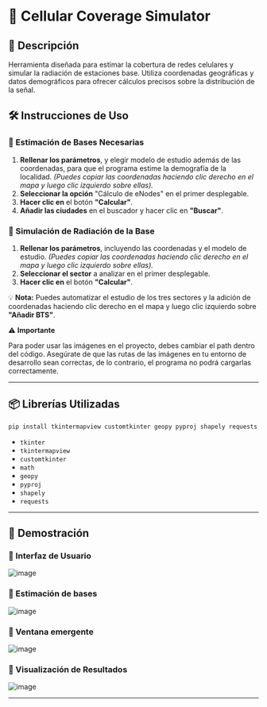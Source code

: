 # 📡 Cellular Coverage Simulator

## 🚀 Descripción
Herramienta diseñada para estimar la cobertura de redes celulares y simular la radiación de estaciones base. Utiliza coordenadas geográficas y datos demográficos para ofrecer cálculos precisos sobre la distribución de la señal.

## 🛠️ Instrucciones de Uso

### 📍 Estimación de Bases Necesarias
1. **Rellenar los parámetros**, y elegir modelo de estudio además de las coordenadas, para que el programa estime la demografía de la localidad. *(Puedes copiar las coordenadas haciendo clic derecho en el mapa y luego clic izquierdo sobre ellas).*  
2. **Seleccionar la opción** "Cálculo de eNodes" en el primer desplegable.  
3. **Hacer clic en** el botón **"Calcular"**.  
4. **Añadir las ciudades** en el buscador y hacer clic en **"Buscar"**.  

### 📡 Simulación de Radiación de la Base
1. **Rellenar los parámetros**, incluyendo las coordenadas y el modelo de estudio. *(Puedes copiar las coordenadas haciendo clic derecho en el mapa y luego clic izquierdo sobre ellas).*  
2. **Seleccionar el sector** a analizar en el primer desplegable.  
3. **Hacer clic en** el botón **"Calcular"**.  

💡 **Nota:** Puedes automatizar el estudio de los tres sectores y la adición de coordenadas haciendo clic derecho en el mapa y luego clic izquierdo sobre **"Añadir BTS"**.  

⚠️ **Importante** <br/>

Para poder usar las imágenes en el proyecto, debes cambiar el path dentro del código. Asegúrate de que las rutas de las imágenes en tu entorno de desarrollo sean correctas, de lo contrario, el programa no podrá cargarlas correctamente.

---

## 📦 Librerías Utilizadas
```bash
pip install tkintermapview customtkinter geopy pyproj shapely requests
```
- `tkinter`  
- `tkintermapview`  
- `customtkinter`  
- `math`  
- `geopy`  
- `pyproj`  
- `shapely`  
- `requests`  

---

## 🎥 Demostración
### 🔹 Interfaz de Usuario
![image](https://github.com/user-attachments/assets/65615562-0c77-4885-af50-d2143d6f69fe)

### 🔹 Estimación de bases
![image](https://github.com/user-attachments/assets/5773b3d5-8129-484a-b3be-1d2bbf52165e)

### 🔹 Ventana emergente
![image](https://github.com/user-attachments/assets/e76aad59-0bcd-453d-adcb-76b964a97e1c)

### 🔹 Visualización de Resultados
![image](https://github.com/user-attachments/assets/6b722a73-f168-42fd-a18e-c718bf03a9dc)

---



